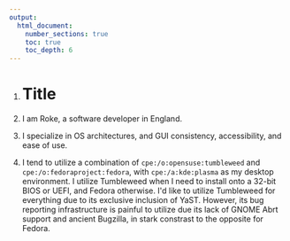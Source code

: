 ```yaml
---
output:
  html_document:
    number_sections: true
    toc: true
    toc_depth: 6
---
```


<ol>
	<li>
		<h1>Title</h1>
	</li>
	<li><p>I am Roke, a software developer in England.</p></li>
	<li><p>I specialize in OS architectures, and GUI consistency, accessibility, and ease of use.</p></li>
	<li><p>I tend to utilize a combination of <code>cpe:/o:opensuse:tumbleweed</code> and <code>cpe:/o:fedoraproject:fedora</code>, with <code>cpe:/a:kde:plasma</code> as my desktop environment. I utilize Tumbleweed when I need to install onto a 32-bit BIOS or UEFI, and Fedora otherwise. I'd like to utilize Tumbleweed for everything due to its exclusive inclusion of YaST. However, its bug reporting infrastructure is painful to utilize due its lack of GNOME Abrt support and ancient Bugzilla, in stark constrast to the opposite for Fedora.</p></li>
</ol>
